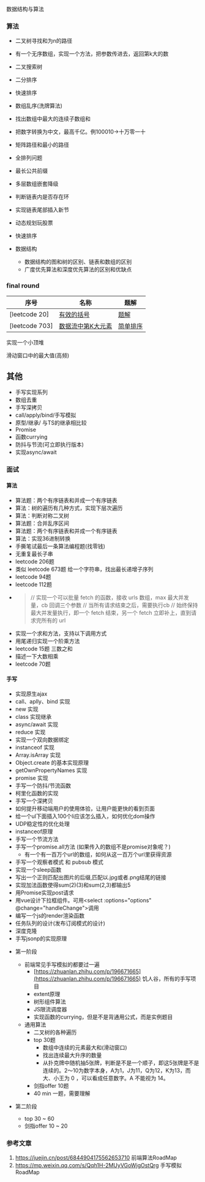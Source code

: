 数据结构与算法
### 算法
* 二叉树寻找和为n的路径
* 有一个无序数组，实现一个方法，把参数传进去，返回第k大的数 
* 二叉搜索树
* 二分排序 
* 快速排序
* 数组乱序(洗牌算法)
* 找出数组中最大的连续子数组和
* 把数字转换为中文，最高千亿。例100010->十万零一十
* 矩阵路径和最小的路径
* 全排列问题
* 最长公共前缀
* 多层数组嵌套降级
* 判断链表内是否存在环
* 实现链表尾部插入新节
* 动态规划玩股票
* 快速排序

* 数据结构
    * 数据结构的图和树的区别、链表和数组的区别
    * 广度优先算法和深度优先算法的区别和优缺点





### final round
| 序号 | 名称 | 题解 |
| --- | --- | --- |
| [leetcode 20] | [有效的括号](https://leetcode-cn.com/problems/valid-parentheses/submissions/)  | [题解](/question/valid-parentheses/index.ts) |
| [leetcode 703] | [数据流中第K大元素](https://leetcode-cn.com/problems/valid-parentheses/submissions/)  | [简单排序](/question/valid-parentheses/index.ts) |

实现一个小顶堆

滑动窗口中的最大值(高频)

 
 ## 其他
 * 手写实现系列
  * 数组去重
  * 手写深拷贝
  * call/apply/bind/手写模拟
  * 原型/继承/ 与TS的继承相比较
  * Promise
  * 函数currying
  * 防抖与节流(可立即执行版本)
  * 实现async/await



### 面试

#### 算法
* 算法题：两个有序链表和并成一个有序链表
* 算法：树的遍历有几种方式，实现下层次遍历
* 算法：判断对称二叉树
* 算法题：合并乱序区间
* 算法题：两个有序链表和并成一个有序链表
* 算法：实现36进制转换
* 手撕笔试最后一条算法编程题(找零钱)
* 无重复最长子串
* leetcode 206题
* 类似 leetcode 673题 给一个字符串，找出最长递增子序列
* leetcode 94题
* leetcode 112题
* > // 实现一个可以批量 fetch 的函数，接收 urls 数组，max 最大并发量，cb 回调三个参数
    // 当所有请求结束之后，需要执行cb
    // 始终保持最大并发量执行，即一个 fetch 结束，另一个 fetch 立即补上，直到请求完所有的 url
* 实现一个求和方法，支持以下调用方式
* 用尾递归实现一个阶乘方法
* leetcode 15题 三数之和
* 描述一下大数相乘
* leetcode 70题

#### 手写
* 实现原生ajax
* call、aplly、bind 实现
* new 实现
* class 实现继承
* async/await 实现
* reduce 实现
* 实现一个双向数据绑定
* instanceof 实现
* Array.isArray 实现
* Object.create 的基本实现原理
* getOwnPropertyNames 实现
* promise 实现
* 手写一个防抖/节流函数
* 柯里化函数的实现
* 手写一个深拷贝
* 如何提升移动端用户的使用体验，让用户能更快的看到页面
* 给一个ul下面插入100个li应该怎么插入，如何优化dom操作
* UDP稳定性的优化处理
* instanceof原理
* 手写一个节流方法
* 手写一个promise.all方法 (如果传入的数组不是promise对象呢？)
  * 有一个有一百万个url的数组，如何从这一百万个url里获得资源
* 手写一个观察者模式 和 pubsub 模式
* 实现一个sleep函数
* 写出一个正则匹配出图片的后缀,匹配以.jpg或者.png结尾的链接
* 实现加法函数使得sum(2)(3)和sum(2,3)都输出5
* 用Promise实现post请求
* 用vue设计下拉框组件。可用<select :options="options" @change="handleChange">调用 
* 编写一个js的render渲染函数 
* 任务队列的设计(发布订阅模式的设计)
* 深度克隆
* 手写jsonp的实现原理




- 第一阶段
    - 前端常见手写模拟的都要过一遍
        - [https://zhuanlan.zhihu.com/p/196671665](https://zhuanlan.zhihu.com/p/196671665)  饥人谷，所有的手写项目
        - extent原理
        - 树形组件算法
        - JS限流调度器
        - 实现函数的currying，但是不是背通用公式，而是实例题目
    - 通用算法
        - 二叉树的各种遍历
        - top 30题
            - 数组中连续的元素最大和(滑动窗口)
            - 找出连续最大升序的数量
            - 从扑克牌中随机抽5张牌，判断是不是一个顺子，即这5张牌是不是连续的。2～10为数字本身，A为1，J为11，Q为12，K为13，而大、小王为 0 ，可以看成任意数字。A 不能视为 14。
        - 剑指offer 10题
        - 40 min 一题，需要理解

- 第二阶段
    - top 30 ~ 60
    - 剑指offer 10 ~ 20



### 参考文章
1. https://juejin.cn/post/6844904175562653710  前端算法RoadMap      
2. https://mp.weixin.qq.com/s/Qqh1H-2MUyVGoWjgOstQrg  手写模拟RoadMap       
